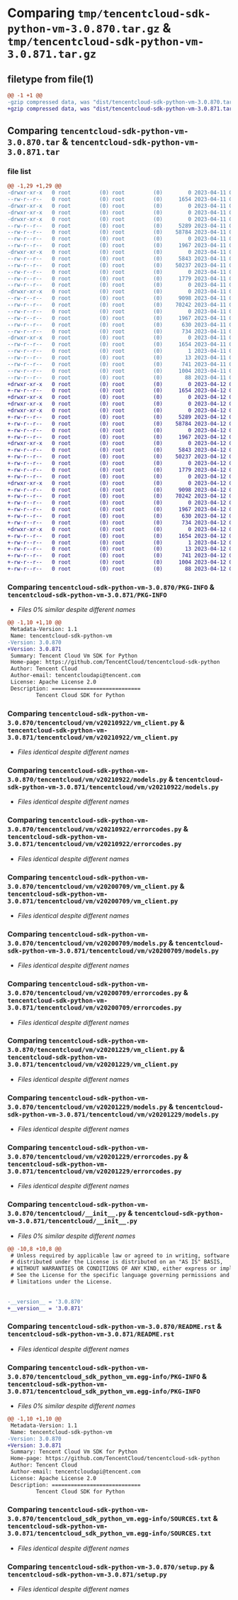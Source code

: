 # Comparing `tmp/tencentcloud-sdk-python-vm-3.0.870.tar.gz` & `tmp/tencentcloud-sdk-python-vm-3.0.871.tar.gz`

## filetype from file(1)

```diff
@@ -1 +1 @@
-gzip compressed data, was "dist/tencentcloud-sdk-python-vm-3.0.870.tar", last modified: Tue Apr 11 04:03:28 2023, max compression
+gzip compressed data, was "dist/tencentcloud-sdk-python-vm-3.0.871.tar", last modified: Wed Apr 12 00:46:54 2023, max compression
```

## Comparing `tencentcloud-sdk-python-vm-3.0.870.tar` & `tencentcloud-sdk-python-vm-3.0.871.tar`

### file list

```diff
@@ -1,29 +1,29 @@
-drwxr-xr-x   0 root         (0) root         (0)        0 2023-04-11 04:03:28.000000 tencentcloud-sdk-python-vm-3.0.870/
--rw-r--r--   0 root         (0) root         (0)     1654 2023-04-11 04:03:28.000000 tencentcloud-sdk-python-vm-3.0.870/PKG-INFO
-drwxr-xr-x   0 root         (0) root         (0)        0 2023-04-11 04:03:28.000000 tencentcloud-sdk-python-vm-3.0.870/tencentcloud/
-drwxr-xr-x   0 root         (0) root         (0)        0 2023-04-11 04:03:28.000000 tencentcloud-sdk-python-vm-3.0.870/tencentcloud/vm/
-drwxr-xr-x   0 root         (0) root         (0)        0 2023-04-11 04:03:28.000000 tencentcloud-sdk-python-vm-3.0.870/tencentcloud/vm/v20210922/
--rw-r--r--   0 root         (0) root         (0)     5289 2023-04-11 04:03:27.000000 tencentcloud-sdk-python-vm-3.0.870/tencentcloud/vm/v20210922/vm_client.py
--rw-r--r--   0 root         (0) root         (0)    58784 2023-04-11 04:03:27.000000 tencentcloud-sdk-python-vm-3.0.870/tencentcloud/vm/v20210922/models.py
--rw-r--r--   0 root         (0) root         (0)        0 2023-04-11 04:03:27.000000 tencentcloud-sdk-python-vm-3.0.870/tencentcloud/vm/v20210922/__init__.py
--rw-r--r--   0 root         (0) root         (0)     1967 2023-04-11 04:03:27.000000 tencentcloud-sdk-python-vm-3.0.870/tencentcloud/vm/v20210922/errorcodes.py
-drwxr-xr-x   0 root         (0) root         (0)        0 2023-04-11 04:03:28.000000 tencentcloud-sdk-python-vm-3.0.870/tencentcloud/vm/v20200709/
--rw-r--r--   0 root         (0) root         (0)     5843 2023-04-11 04:03:27.000000 tencentcloud-sdk-python-vm-3.0.870/tencentcloud/vm/v20200709/vm_client.py
--rw-r--r--   0 root         (0) root         (0)    50237 2023-04-11 04:03:27.000000 tencentcloud-sdk-python-vm-3.0.870/tencentcloud/vm/v20200709/models.py
--rw-r--r--   0 root         (0) root         (0)        0 2023-04-11 04:03:27.000000 tencentcloud-sdk-python-vm-3.0.870/tencentcloud/vm/v20200709/__init__.py
--rw-r--r--   0 root         (0) root         (0)     1779 2023-04-11 04:03:27.000000 tencentcloud-sdk-python-vm-3.0.870/tencentcloud/vm/v20200709/errorcodes.py
--rw-r--r--   0 root         (0) root         (0)        0 2023-04-11 04:03:27.000000 tencentcloud-sdk-python-vm-3.0.870/tencentcloud/vm/__init__.py
-drwxr-xr-x   0 root         (0) root         (0)        0 2023-04-11 04:03:28.000000 tencentcloud-sdk-python-vm-3.0.870/tencentcloud/vm/v20201229/
--rw-r--r--   0 root         (0) root         (0)     9098 2023-04-11 04:03:27.000000 tencentcloud-sdk-python-vm-3.0.870/tencentcloud/vm/v20201229/vm_client.py
--rw-r--r--   0 root         (0) root         (0)    70242 2023-04-11 04:03:27.000000 tencentcloud-sdk-python-vm-3.0.870/tencentcloud/vm/v20201229/models.py
--rw-r--r--   0 root         (0) root         (0)        0 2023-04-11 04:03:27.000000 tencentcloud-sdk-python-vm-3.0.870/tencentcloud/vm/v20201229/__init__.py
--rw-r--r--   0 root         (0) root         (0)     1967 2023-04-11 04:03:27.000000 tencentcloud-sdk-python-vm-3.0.870/tencentcloud/vm/v20201229/errorcodes.py
--rw-r--r--   0 root         (0) root         (0)      630 2023-04-11 04:03:27.000000 tencentcloud-sdk-python-vm-3.0.870/tencentcloud/__init__.py
--rw-r--r--   0 root         (0) root         (0)      734 2023-04-11 04:03:27.000000 tencentcloud-sdk-python-vm-3.0.870/README.rst
-drwxr-xr-x   0 root         (0) root         (0)        0 2023-04-11 04:03:28.000000 tencentcloud-sdk-python-vm-3.0.870/tencentcloud_sdk_python_vm.egg-info/
--rw-r--r--   0 root         (0) root         (0)     1654 2023-04-11 04:03:28.000000 tencentcloud-sdk-python-vm-3.0.870/tencentcloud_sdk_python_vm.egg-info/PKG-INFO
--rw-r--r--   0 root         (0) root         (0)        1 2023-04-11 04:03:28.000000 tencentcloud-sdk-python-vm-3.0.870/tencentcloud_sdk_python_vm.egg-info/dependency_links.txt
--rw-r--r--   0 root         (0) root         (0)       13 2023-04-11 04:03:28.000000 tencentcloud-sdk-python-vm-3.0.870/tencentcloud_sdk_python_vm.egg-info/top_level.txt
--rw-r--r--   0 root         (0) root         (0)      741 2023-04-11 04:03:28.000000 tencentcloud-sdk-python-vm-3.0.870/tencentcloud_sdk_python_vm.egg-info/SOURCES.txt
--rw-r--r--   0 root         (0) root         (0)     1004 2023-04-11 04:03:27.000000 tencentcloud-sdk-python-vm-3.0.870/setup.py
--rw-r--r--   0 root         (0) root         (0)       88 2023-04-11 04:03:28.000000 tencentcloud-sdk-python-vm-3.0.870/setup.cfg
+drwxr-xr-x   0 root         (0) root         (0)        0 2023-04-12 00:46:54.000000 tencentcloud-sdk-python-vm-3.0.871/
+-rw-r--r--   0 root         (0) root         (0)     1654 2023-04-12 00:46:54.000000 tencentcloud-sdk-python-vm-3.0.871/PKG-INFO
+drwxr-xr-x   0 root         (0) root         (0)        0 2023-04-12 00:46:54.000000 tencentcloud-sdk-python-vm-3.0.871/tencentcloud/
+drwxr-xr-x   0 root         (0) root         (0)        0 2023-04-12 00:46:54.000000 tencentcloud-sdk-python-vm-3.0.871/tencentcloud/vm/
+drwxr-xr-x   0 root         (0) root         (0)        0 2023-04-12 00:46:54.000000 tencentcloud-sdk-python-vm-3.0.871/tencentcloud/vm/v20210922/
+-rw-r--r--   0 root         (0) root         (0)     5289 2023-04-12 00:46:53.000000 tencentcloud-sdk-python-vm-3.0.871/tencentcloud/vm/v20210922/vm_client.py
+-rw-r--r--   0 root         (0) root         (0)    58784 2023-04-12 00:46:53.000000 tencentcloud-sdk-python-vm-3.0.871/tencentcloud/vm/v20210922/models.py
+-rw-r--r--   0 root         (0) root         (0)        0 2023-04-12 00:46:53.000000 tencentcloud-sdk-python-vm-3.0.871/tencentcloud/vm/v20210922/__init__.py
+-rw-r--r--   0 root         (0) root         (0)     1967 2023-04-12 00:46:53.000000 tencentcloud-sdk-python-vm-3.0.871/tencentcloud/vm/v20210922/errorcodes.py
+drwxr-xr-x   0 root         (0) root         (0)        0 2023-04-12 00:46:54.000000 tencentcloud-sdk-python-vm-3.0.871/tencentcloud/vm/v20200709/
+-rw-r--r--   0 root         (0) root         (0)     5843 2023-04-12 00:46:53.000000 tencentcloud-sdk-python-vm-3.0.871/tencentcloud/vm/v20200709/vm_client.py
+-rw-r--r--   0 root         (0) root         (0)    50237 2023-04-12 00:46:53.000000 tencentcloud-sdk-python-vm-3.0.871/tencentcloud/vm/v20200709/models.py
+-rw-r--r--   0 root         (0) root         (0)        0 2023-04-12 00:46:53.000000 tencentcloud-sdk-python-vm-3.0.871/tencentcloud/vm/v20200709/__init__.py
+-rw-r--r--   0 root         (0) root         (0)     1779 2023-04-12 00:46:53.000000 tencentcloud-sdk-python-vm-3.0.871/tencentcloud/vm/v20200709/errorcodes.py
+-rw-r--r--   0 root         (0) root         (0)        0 2023-04-12 00:46:53.000000 tencentcloud-sdk-python-vm-3.0.871/tencentcloud/vm/__init__.py
+drwxr-xr-x   0 root         (0) root         (0)        0 2023-04-12 00:46:54.000000 tencentcloud-sdk-python-vm-3.0.871/tencentcloud/vm/v20201229/
+-rw-r--r--   0 root         (0) root         (0)     9098 2023-04-12 00:46:54.000000 tencentcloud-sdk-python-vm-3.0.871/tencentcloud/vm/v20201229/vm_client.py
+-rw-r--r--   0 root         (0) root         (0)    70242 2023-04-12 00:46:54.000000 tencentcloud-sdk-python-vm-3.0.871/tencentcloud/vm/v20201229/models.py
+-rw-r--r--   0 root         (0) root         (0)        0 2023-04-12 00:46:54.000000 tencentcloud-sdk-python-vm-3.0.871/tencentcloud/vm/v20201229/__init__.py
+-rw-r--r--   0 root         (0) root         (0)     1967 2023-04-12 00:46:54.000000 tencentcloud-sdk-python-vm-3.0.871/tencentcloud/vm/v20201229/errorcodes.py
+-rw-r--r--   0 root         (0) root         (0)      630 2023-04-12 00:46:53.000000 tencentcloud-sdk-python-vm-3.0.871/tencentcloud/__init__.py
+-rw-r--r--   0 root         (0) root         (0)      734 2023-04-12 00:46:53.000000 tencentcloud-sdk-python-vm-3.0.871/README.rst
+drwxr-xr-x   0 root         (0) root         (0)        0 2023-04-12 00:46:54.000000 tencentcloud-sdk-python-vm-3.0.871/tencentcloud_sdk_python_vm.egg-info/
+-rw-r--r--   0 root         (0) root         (0)     1654 2023-04-12 00:46:54.000000 tencentcloud-sdk-python-vm-3.0.871/tencentcloud_sdk_python_vm.egg-info/PKG-INFO
+-rw-r--r--   0 root         (0) root         (0)        1 2023-04-12 00:46:54.000000 tencentcloud-sdk-python-vm-3.0.871/tencentcloud_sdk_python_vm.egg-info/dependency_links.txt
+-rw-r--r--   0 root         (0) root         (0)       13 2023-04-12 00:46:54.000000 tencentcloud-sdk-python-vm-3.0.871/tencentcloud_sdk_python_vm.egg-info/top_level.txt
+-rw-r--r--   0 root         (0) root         (0)      741 2023-04-12 00:46:54.000000 tencentcloud-sdk-python-vm-3.0.871/tencentcloud_sdk_python_vm.egg-info/SOURCES.txt
+-rw-r--r--   0 root         (0) root         (0)     1004 2023-04-12 00:46:53.000000 tencentcloud-sdk-python-vm-3.0.871/setup.py
+-rw-r--r--   0 root         (0) root         (0)       88 2023-04-12 00:46:54.000000 tencentcloud-sdk-python-vm-3.0.871/setup.cfg
```

### Comparing `tencentcloud-sdk-python-vm-3.0.870/PKG-INFO` & `tencentcloud-sdk-python-vm-3.0.871/PKG-INFO`

 * *Files 0% similar despite different names*

```diff
@@ -1,10 +1,10 @@
 Metadata-Version: 1.1
 Name: tencentcloud-sdk-python-vm
-Version: 3.0.870
+Version: 3.0.871
 Summary: Tencent Cloud Vm SDK for Python
 Home-page: https://github.com/TencentCloud/tencentcloud-sdk-python
 Author: Tencent Cloud
 Author-email: tencentcloudapi@tencent.com
 License: Apache License 2.0
 Description: ============================
         Tencent Cloud SDK for Python
```

### Comparing `tencentcloud-sdk-python-vm-3.0.870/tencentcloud/vm/v20210922/vm_client.py` & `tencentcloud-sdk-python-vm-3.0.871/tencentcloud/vm/v20210922/vm_client.py`

 * *Files identical despite different names*

### Comparing `tencentcloud-sdk-python-vm-3.0.870/tencentcloud/vm/v20210922/models.py` & `tencentcloud-sdk-python-vm-3.0.871/tencentcloud/vm/v20210922/models.py`

 * *Files identical despite different names*

### Comparing `tencentcloud-sdk-python-vm-3.0.870/tencentcloud/vm/v20210922/errorcodes.py` & `tencentcloud-sdk-python-vm-3.0.871/tencentcloud/vm/v20210922/errorcodes.py`

 * *Files identical despite different names*

### Comparing `tencentcloud-sdk-python-vm-3.0.870/tencentcloud/vm/v20200709/vm_client.py` & `tencentcloud-sdk-python-vm-3.0.871/tencentcloud/vm/v20200709/vm_client.py`

 * *Files identical despite different names*

### Comparing `tencentcloud-sdk-python-vm-3.0.870/tencentcloud/vm/v20200709/models.py` & `tencentcloud-sdk-python-vm-3.0.871/tencentcloud/vm/v20200709/models.py`

 * *Files identical despite different names*

### Comparing `tencentcloud-sdk-python-vm-3.0.870/tencentcloud/vm/v20200709/errorcodes.py` & `tencentcloud-sdk-python-vm-3.0.871/tencentcloud/vm/v20200709/errorcodes.py`

 * *Files identical despite different names*

### Comparing `tencentcloud-sdk-python-vm-3.0.870/tencentcloud/vm/v20201229/vm_client.py` & `tencentcloud-sdk-python-vm-3.0.871/tencentcloud/vm/v20201229/vm_client.py`

 * *Files identical despite different names*

### Comparing `tencentcloud-sdk-python-vm-3.0.870/tencentcloud/vm/v20201229/models.py` & `tencentcloud-sdk-python-vm-3.0.871/tencentcloud/vm/v20201229/models.py`

 * *Files identical despite different names*

### Comparing `tencentcloud-sdk-python-vm-3.0.870/tencentcloud/vm/v20201229/errorcodes.py` & `tencentcloud-sdk-python-vm-3.0.871/tencentcloud/vm/v20201229/errorcodes.py`

 * *Files identical despite different names*

### Comparing `tencentcloud-sdk-python-vm-3.0.870/tencentcloud/__init__.py` & `tencentcloud-sdk-python-vm-3.0.871/tencentcloud/__init__.py`

 * *Files 0% similar despite different names*

```diff
@@ -10,8 +10,8 @@
 # Unless required by applicable law or agreed to in writing, software
 # distributed under the License is distributed on an "AS IS" BASIS,
 # WITHOUT WARRANTIES OR CONDITIONS OF ANY KIND, either express or implied.
 # See the License for the specific language governing permissions and
 # limitations under the License.
 
 
-__version__ = '3.0.870'
+__version__ = '3.0.871'
```

### Comparing `tencentcloud-sdk-python-vm-3.0.870/README.rst` & `tencentcloud-sdk-python-vm-3.0.871/README.rst`

 * *Files identical despite different names*

### Comparing `tencentcloud-sdk-python-vm-3.0.870/tencentcloud_sdk_python_vm.egg-info/PKG-INFO` & `tencentcloud-sdk-python-vm-3.0.871/tencentcloud_sdk_python_vm.egg-info/PKG-INFO`

 * *Files 0% similar despite different names*

```diff
@@ -1,10 +1,10 @@
 Metadata-Version: 1.1
 Name: tencentcloud-sdk-python-vm
-Version: 3.0.870
+Version: 3.0.871
 Summary: Tencent Cloud Vm SDK for Python
 Home-page: https://github.com/TencentCloud/tencentcloud-sdk-python
 Author: Tencent Cloud
 Author-email: tencentcloudapi@tencent.com
 License: Apache License 2.0
 Description: ============================
         Tencent Cloud SDK for Python
```

### Comparing `tencentcloud-sdk-python-vm-3.0.870/tencentcloud_sdk_python_vm.egg-info/SOURCES.txt` & `tencentcloud-sdk-python-vm-3.0.871/tencentcloud_sdk_python_vm.egg-info/SOURCES.txt`

 * *Files identical despite different names*

### Comparing `tencentcloud-sdk-python-vm-3.0.870/setup.py` & `tencentcloud-sdk-python-vm-3.0.871/setup.py`

 * *Files identical despite different names*

